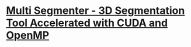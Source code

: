 # [Multi Segmenter - 3D Segmentation Tool Accelerated with CUDA and OpenMP](https://github.com/refracta/Multi-Segmenter)
